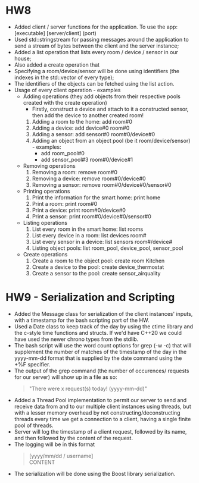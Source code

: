 # HW8
* Added client / server functions for the application. To use the app: [executable] [server/client] (port)
* Used std::stringstream for passing messages around the application to send a stream of bytes between the client and the server instance;
* Added a list operation that lists every room / device / sensor in our house;
* Also added a create operation that 
* Specifying a room/device/sensor will be done using identifiers (the indexes in the std::vector of every type);
* The identifiers of the objects can be fetched using the list action.
* Usage of every client operation - examples
    - Adding operations (they add objects from their respective pools created with the create operation)
        - Firstly, construct a device and attach to it a constructed sensor, then add the device to another created room!
        1. Adding a room to the home: add room#0
        2. Adding a device: add device#0 room#0
        3. Adding a sensor: add sensor#0 room#0/device#0
        4. Adding an object from an object pool (be it room/device/sensor) - examples:
            - add room_pool#0
            - add sensor_pool#3 room#0/device#1
    - Removing operations
        1. Removing a room: remove room#0
        2. Removing a device: remove room#0/device#0
        3. Removing a sensor: remove room#0/device#0/sensor#0
    - Printing operations
        1. Print the information for the smart home: print home
        2. Print a room: print room#0
        3. Print a device: print room#0/device#0
        4. Print a sensor: print room#0/device#0/sensor#0
    - Listing operations
        1. List every room in the smart home: list rooms
        2. List every device in a room: list devices room#
        3. List every sensor in a device: list sensors room#/device#
        4. Listing object pools: list room_pool, device_pool, sensor_pool
    - Create operations
        1. Create a room to the object pool: create room Kitchen
        2. Create a device to the pool: create device_thermostat
        3. Create a sensor to the pool: create sensor_airquality


# HW9 - Serialization and Scripting
* Added the Message class for serialization of the client instances' inputs, with a timestamp for the bash scripting part of the HW.
* Used a Date class to keep track of the day by using the ctime library and the c-style time functions and structs.
If we'd have C++20 we could have used the newer chrono types from the stdlib.
* The bash script will use the word count options for grep (-w -c) that will supplement the number of matches of the timestamp
of the day in the yyyy-mm-dd format that is supplied by the date command using the +%F specifier.
* The output of the grep command (the number of occurences/ requests for our server) will show up in a file as so:
    > "There were x request(s) today! (yyyy-mm-dd)"
* Added a Thread Pool implementation to permit our server to send and receive data from and to our multiple client instances
using threads, but with a lesser memory overhead by not constructing/deconstructing threads every time we get a connection to a client, having a single finite pool of threads.
* Server will log the timestamp of a client request, followed by its name, and then followed by the content of the request.
* The logging will be in this format
    > [yyyy/mm/dd / username]
    > <br>CONTENT
* The serialization will be done using the Boost library serialization.
